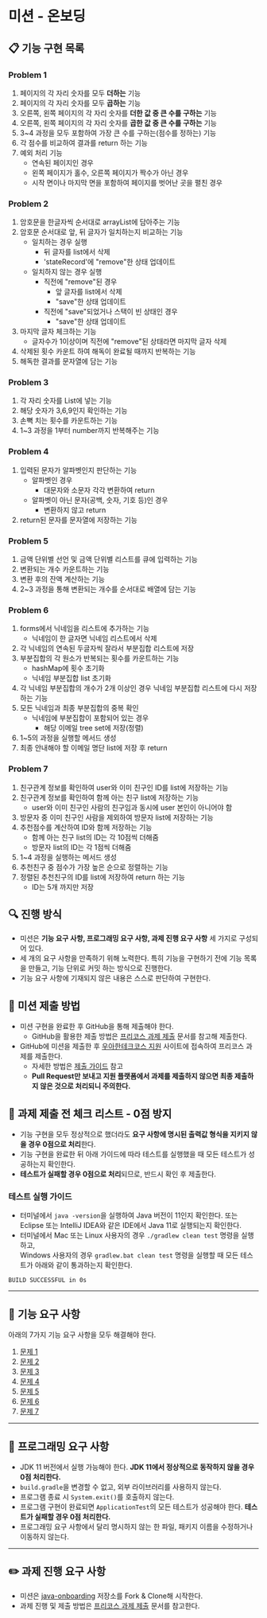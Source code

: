# 미션 - 온보딩
## 📋 기능 구현 목록
### Problem 1
1. 페이지의 각 자리 숫자를 모두 **더하는** 기능 
2. 페이지의 각 자리 숫자를 모두 **곱하는** 기능 
3. 오른쪽, 왼쪽 페이지의 각 자리 숫자를 **더한 값 중 큰 수를 구하는** 기능
4. 오른쪽, 왼쪽 페이지의 각 자리 숫자를 **곱한 값 중 큰 수를 구하는** 기능 
5. 3~4 과정을 모두 포함하여 가장 큰 수를 구하는(점수를 정하는) 기능
6. 각 점수를 비교하여 결과를 return 하는 기능
7. 예외 처리 기능
   - 연속된 페이지인 경우
   - 왼쪽 페이지가 홀수, 오른쪽 페이지가 짝수가 아닌 경우
   - 시작 면이나 마지막 면을 포함하여 페이지를 벗어난 곳을 펼친 경우
### Problem 2
1. 암호문을 한글자씩 순서대로 arrayList에 담아주는 기능
2. 암호문 순서대로 앞, 뒤 글자가 일치하는지 비교하는 기능
   - 일치하는 경우 실행
     - 뒤 글자를 list에서 삭제
     - 'stateRecord'에 "remove"한 상태 업데이트
   - 일치하지 않는 경우 실행
     - 직전에 "remove"된 경우
       - 앞 글자를 list에서 삭제
       - "save"한 상태 업데이트
     - 직전에 "save"되었거나 스택이 빈 상태인 경우
       - "save"한 상태 업데이트 
3. 마지막 글자 체크하는 기능
   - 글자수가 1이상이며 직전에 "remove"된 상태라면 마지막 글자 삭제
4. 삭제된 횟수 카운트 하여 해독이 완료될 때까지 반복하는 기능
5. 해독한 결과를 문자열에 담는 기능
### Problem 3
1. 각 자리 숫자를 List에 넣는 기능
2. 해당 숫자가 3,6,9인지 확인하는 기능
3. 손뼉 치는 횟수를 카운트하는 기능
4. 1~3 과정을 1부터 number까지 반복해주는 기능
### Problem 4
1. 입력된 문자가 알파벳인지 판단하는 기능
   - 알파벳인 경우
     - 대문자와 소문자 각각 변환하여 return
   - 알파벳이 아닌 문자(공백, 숫자, 기호 등)인 경우
     - 변환하지 않고 return
2. return된 문자를 문자열에 저장하는 기능
### Problem 5
1. 금액 단위별 선언 및 금액 단위별 리스트를 큐에 입력하는 기능
2. 변환되는 개수 카운트하는 기능
3. 변환 후의 잔액 계산하는 기능
4. 2~3 과정을 통해 변환되는 개수를 순서대로 배열에 담는 기능
### Problem 6
1. forms에서 닉네임을 리스트에 추가하는 기능
    - 닉네임이 한 글자면 닉네임 리스트에서 삭제
2. 각 닉네임의 연속된 두글자씩 잘라서 부분집합 리스트에 저장
3. 부분집합의 각 원소가 반복되는 횟수를 카운트하는 기능
   - hashMap에 횟수 초기화
   - 닉네임 부분집합 list 초기화
4. 각 닉네임 부분집합의 개수가 2개 이상인 경우 닉네임 부분집합 리스트에 다시 저장하는 기능
5. 모든 닉네임과 최종 부분집합의 중복 확인
    - 닉네임에 부분집합이 포함되어 있는 경우
        - 해당 이메일 tree set에 저장(정렬)
6. 1~5의 과정을 실행할 메서드 생성
7. 최종 안내해야 할 이메일 명단 list에 저장 후 return
### Problem 7
1. 친구관계 정보를 확인하여 user와 이미 친구인 ID를 list에 저장하는 기능
2. 친구관계 정보를 확인하여 함께 아는 친구 list에 저장하는 기능
   - user와 이미 친구인 사람의 친구임과 동시에 user 본인이 아니어야 함
3. 방문자 중 이미 친구인 사람을 제외하여 방문자 list에 저장하는 기능
4. 추천점수를 계산하여 ID와 함께 저장하는 기능
    - 함께 아는 친구 list의 ID는 각 10점씩 더해줌
    - 방문자 list의 ID는 각 1점씩 더해줌
5. 1~4 과정을 실행하는 메서드 생성
6. 추천친구 중 점수가 가장 높은 순으로 정렬하는 기능
7. 정렬된 추천친구의 ID를 list에 저장하여 return 하는 기능
    - ID는 5개 까지만 저장

## 🔍 진행 방식

- 미션은 **기능 요구 사항, 프로그래밍 요구 사항, 과제 진행 요구 사항** 세 가지로 구성되어 있다.
- 세 개의 요구 사항을 만족하기 위해 노력한다. 특히 기능을 구현하기 전에 기능 목록을 만들고, 기능 단위로 커밋 하는 방식으로 진행한다.
- 기능 요구 사항에 기재되지 않은 내용은 스스로 판단하여 구현한다.

## 📮 미션 제출 방법

- 미션 구현을 완료한 후 GitHub을 통해 제출해야 한다.
    - GitHub을 활용한 제출 방법은 [프리코스 과제 제출](https://github.com/woowacourse/woowacourse-docs/tree/master/precourse) 문서를 참고해
      제출한다.
- GitHub에 미션을 제출한 후 [우아한테크코스 지원](https://apply.techcourse.co.kr) 사이트에 접속하여 프리코스 과제를 제출한다.
    - 자세한 방법은 [제출 가이드](https://github.com/woowacourse/woowacourse-docs/tree/master/precourse#제출-가이드) 참고
    - **Pull Request만 보내고 지원 플랫폼에서 과제를 제출하지 않으면 최종 제출하지 않은 것으로 처리되니 주의한다.**

## 🚨 과제 제출 전 체크 리스트 - 0점 방지

- 기능 구현을 모두 정상적으로 했더라도 **요구 사항에 명시된 출력값 형식을 지키지 않을 경우 0점으로 처리**한다.
- 기능 구현을 완료한 뒤 아래 가이드에 따라 테스트를 실행했을 때 모든 테스트가 성공하는지 확인한다.
- **테스트가 실패할 경우 0점으로 처리**되므로, 반드시 확인 후 제출한다.

### 테스트 실행 가이드

- 터미널에서 `java -version`을 실행하여 Java 버전이 11인지 확인한다. 또는 Eclipse 또는 IntelliJ IDEA와 같은 IDE에서 Java 11로 실행되는지 확인한다.
- 터미널에서 Mac 또는 Linux 사용자의 경우 `./gradlew clean test` 명령을 실행하고,   
  Windows 사용자의 경우  `gradlew.bat clean test` 명령을 실행할 때 모든 테스트가 아래와 같이 통과하는지 확인한다.

```
BUILD SUCCESSFUL in 0s
```

---

## 🚀 기능 요구 사항
아래의 7가지 기능 요구 사항을 모두 해결해야 한다.

1. [문제 1](./docs/PROBLEM1.md)
2. [문제 2](./docs/PROBLEM2.md)
3. [문제 3](./docs/PROBLEM3.md)
4. [문제 4](./docs/PROBLEM4.md)
5. [문제 5](./docs/PROBLEM5.md)
6. [문제 6](./docs/PROBLEM6.md)
7. [문제 7](./docs/PROBLEM7.md)

---

## 🎯 프로그래밍 요구 사항

- JDK 11 버전에서 실행 가능해야 한다. **JDK 11에서 정상적으로 동작하지 않을 경우 0점 처리한다.**
- `build.gradle`을 변경할 수 없고, 외부 라이브러리를 사용하지 않는다.
- 프로그램 종료 시 `System.exit()`를 호출하지 않는다.
- 프로그램 구현이 완료되면 `ApplicationTest`의 모든 테스트가 성공해야 한다. **테스트가 실패할 경우 0점 처리한다.**
- 프로그래밍 요구 사항에서 달리 명시하지 않는 한 파일, 패키지 이름을 수정하거나 이동하지 않는다.

---

## ✏️ 과제 진행 요구 사항

- 미션은 [java-onboarding](https://github.com/woowacourse-precourse/java-onboarding) 저장소를 Fork & Clone해 시작한다.
- 과제 진행 및 제출 방법은 [프리코스 과제 제출](https://github.com/woowacourse/woowacourse-docs/tree/master/precourse) 문서를 참고한다.
